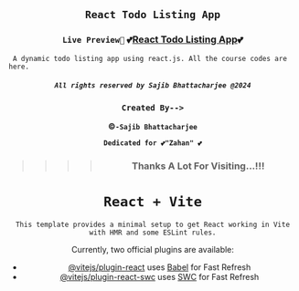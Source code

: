 <div align="center">
  
  ## `React Todo Listing App`
  
  ### `Live Preview💯`   💕[React Todo Listing App](https://sbctodolistingapp.netlify.app/)💕

</div> 


 

 

```node
 A dynamic todo listing app using react.js. All the course codes are here.
```

<div 
align="center">

##### `All rights reserved by Sajib Bhattacharjee @2024`

### `Created By-->`

**&copy;`-Sajib Bhattacharjee`**

**`Dedicated for 💕"Zahan" 💕`**

> > > > ### Thanks A Lot For Visiting...!!!


# `React + Vite`

```
This template provides a minimal setup to get React working in Vite
with HMR and some ESLint rules.
```
Currently, two official plugins are available:

- [@vitejs/plugin-react](https://github.com/vitejs/vite-plugin-react/blob/main/packages/plugin-react/README.md) uses [Babel](https://babeljs.io/) for Fast Refresh
- [@vitejs/plugin-react-swc](https://github.com/vitejs/vite-plugin-react-swc) uses [SWC](https://swc.rs/) for Fast Refresh
